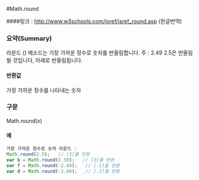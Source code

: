 #Math.round

####링크 : http://www.w3schools.com/jsref/jsref_round.asp (한글번역) 

### 요약(Summary)

라운드 () 메소드는 가장 가까운 정수로 숫자를 반올림합니다.
주 : 2.49 2.5은 반올림 될 것입니다, 아래로 반올림됩니다.

#### 반환값

가장 가까운 정수를 나타내는 숫자

### 구문

Math.round(x)

#### 예

```javascript
가장 가까운 정수로 숫자 라운드 :
Math.round(2.5);   // [3]를 반환
var b = Math.round(2.50);   // [3]를 반환
var f = Math.round(-2.49);   // [-2]를 반환
var d = Math.round(-2.60);   // [-3]를 반환



